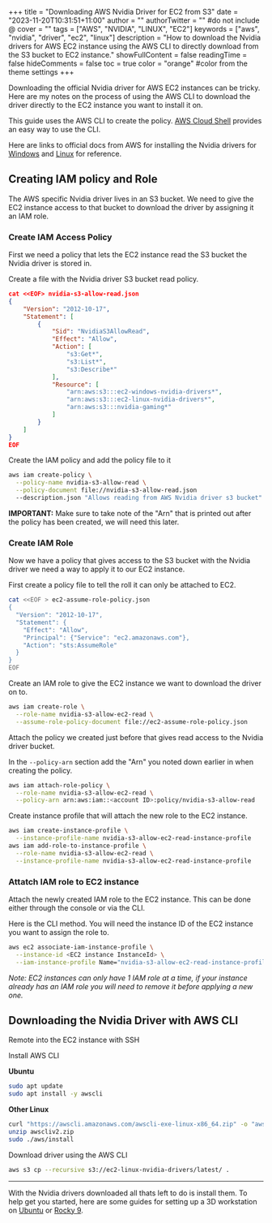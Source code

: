 +++
title = "Downloading AWS Nvidia Driver for EC2 from S3"
date = "2023-11-20T10:31:51+11:00"
author = ""
authorTwitter = "" #do not include @
cover = ""
tags = ["AWS", "NVIDIA", "LINUX", "EC2"]
keywords = ["aws", "nvidia", "driver", "ec2", "linux"]
description = "How to download the Nvidia drivers for AWS EC2 instance using the AWS CLI to directly download from the S3 bucket to EC2 instance."
showFullContent = false
readingTime = false
hideComments = false
toc = true
color = "orange" #color from the theme settings
+++

Downloading the official Nvidia driver for AWS EC2 instances can be tricky. Here are my notes on the process of using the AWS CLI to download the driver directly to the EC2 instance you want to install it on.

This guide uses the AWS CLI to create the policy. [AWS Cloud Shell](https://docs.aws.amazon.com/cloudshell/latest/userguide/welcome.html) provides an easy way to use the CLI.

Here are links to official docs from AWS for installing the Nvidia drivers for [Windows](https://docs.aws.amazon.com/AWSEC2/latest/WindowsGuide/install-nvidia-driver.html) and [Linux](https://docs.aws.amazon.com/AWSEC2/latest/UserGuide/install-nvidia-driver.html) for reference.

## Creating IAM policy and Role

The AWS specific Nvidia driver lives in an S3 bucket. We need to give the EC2 instance access to that bucket to download the driver by assigning it an IAM role.

### Create IAM Access Policy

First we need a policy that lets the EC2 instance read the S3 bucket the Nvidia driver is stored in.

Create a file with the Nvidia driver S3 bucket read policy.

```json
cat <<EOF> nvidia-s3-allow-read.json 
{
    "Version": "2012-10-17",
    "Statement": [
        {
            "Sid": "NvidiaS3AllowRead",
            "Effect": "Allow",
            "Action": [
                "s3:Get*",
                "s3:List*",
                "s3:Describe*"
            ],
            "Resource": [
                "arn:aws:s3:::ec2-windows-nvidia-drivers*",
                "arn:aws:s3:::ec2-linux-nvidia-drivers*",
                "arn:aws:s3:::nvidia-gaming*"
            ]
        }
    ]
}
EOF
```

Create the IAM policy and add the policy file to it

```bash
aws iam create-policy \
  --policy-name nvidia-s3-allow-read \
  --policy-document file://nvidia-s3-allow-read.json
  --description.json "Allows reading from AWS Nvidia driver s3 bucket"
```

**IMPORTANT:** Make sure to take note of the "Arn" that is printed out after the policy has been created, we will need this later.

###  Create IAM Role

Now we have a policy that gives access to the S3 bucket with the Nvidia driver we need a way to apply it to our EC2 instance.

First create a policy file to tell the roll it can only be attached to EC2.

```bash
cat <<EOF > ec2-assume-role-policy.json
{
  "Version": "2012-10-17",
  "Statement": {
    "Effect": "Allow",
    "Principal": {"Service": "ec2.amazonaws.com"},
    "Action": "sts:AssumeRole"
  }
}
EOF
```

Create an IAM role to give the EC2 instance we want to download the driver on to.

```bash
aws iam create-role \
  --role-name nvidia-s3-allow-ec2-read \
  --assume-role-policy-document file://ec2-assume-role-policy.json
```

Attach the policy we created just before that gives read access to the Nvidia driver bucket.

In the `--policy-arn` section add the "Arn" you noted down earlier in when creating the policy.

```bash
aws iam attach-role-policy \
  --role-name nvidia-s3-allow-ec2-read \
  --policy-arn arn:aws:iam::<account ID>:policy/nvidia-s3-allow-read
```

Create instance profile that will attach the new role to the EC2 instance.

```bash
aws iam create-instance-profile \
  --instance-profile-name nvidia-s3-allow-ec2-read-instance-profile
aws iam add-role-to-instance-profile \
  --role-name nvidia-s3-allow-ec2-read \
  --instance-profile-name nvidia-s3-allow-ec2-read-instance-profile
```

### Attatch IAM role to EC2 instance

Attach the newly created IAM role to the EC2 instance. This can be done either through the console or via the CLI.

Here is the CLI method. You will need the instance ID of the EC2 instance you want to assign the role to.

```bash
aws ec2 associate-iam-instance-profile \
  --instance-id <EC2 instance InstanceId> \
  --iam-instance-profile Name="nvidia-s3-allow-ec2-read-instance-profile"
```

*Note: EC2 instances can only have 1 IAM role at a time, if your instance already has an IAM role you will need to remove it before applying a new one.*

## Downloading the Nvidia Driver with AWS CLI

Remote into the EC2 instance with SSH

Install AWS CLI

**Ubuntu**
```bash
sudo apt update
sudo apt install -y awscli
```

**Other Linux**
```bash
curl "https://awscli.amazonaws.com/awscli-exe-linux-x86_64.zip" -o "awscliv2.zip"
unzip awscliv2.zip
sudo ./aws/install
```

Download driver using the AWS CLI

```bash
aws s3 cp --recursive s3://ec2-linux-nvidia-drivers/latest/ .
```

---

With the Nvidia drivers downloaded all thats left to do is install them. To help get you started, here are some guides for setting up a 3D workstation on [Ubuntu](/posts/ubuntu-22.04-3d-ws-aws) or [Rocky 9](/posts/rocky-9-3d-ws-aws).